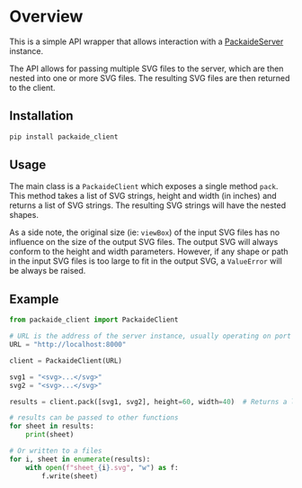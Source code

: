# Overview

This is a simple API wrapper that allows interaction with a [PackaideServer](https://github.com/PoorRica/packaide_server) instance.

The API allows for passing multiple SVG files to the server, which are then nested into one or more SVG files. The
resulting SVG files are then returned to the client.

## Installation

```bash
pip install packaide_client
```

## Usage

The main class is a `PackaideClient` which exposes a single method `pack`. This method takes a list of SVG strings,
height and width (in inches) and returns a list of SVG strings. The resulting SVG strings will have the nested shapes.

As a side note, the original size (ie: `viewBox`) of the input SVG files has no influence on the size of the output SVG
files. The output SVG will always conform to the height and width parameters. However, if any shape or path in the input
SVG files is too large to fit in the output SVG, a `ValueError` will be always be raised.

## Example

```python
from packaide_client import PackaideClient

# URL is the address of the server instance, usually operating on port 8000
URL = "http://localhost:8000"

client = PackaideClient(URL)

svg1 = "<svg>...</svg>"
svg2 = "<svg>...</svg>"

results = client.pack([svg1, svg2], height=60, width=40)  # Returns a list of SVGs

# results can be passed to other functions
for sheet in results:
    print(sheet)

# Or written to a files
for i, sheet in enumerate(results):
    with open(f"sheet_{i}.svg", "w") as f:
        f.write(sheet)
```
